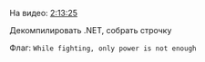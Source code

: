 ﻿На видео: [2:13:25](https://vk.com/video-114366489_456239197?t=2h13m25s)

Декомпилировать .NET, собрать строчку

Флаг: `While fighting, only power is not enough`
